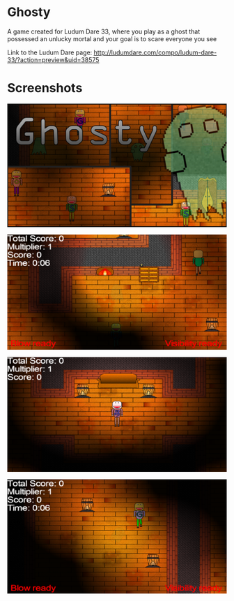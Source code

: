 # Ghosty

A game created for Ludum Dare 33, where you play as a ghost that possessed an unlucky mortal and your goal is to scare everyone you see

Link to the Ludum Dare page: http://ludumdare.com/compo/ludum-dare-33/?action=preview&uid=38575

# Screenshots

![alt text](https://raw.githubusercontent.com/zdavid112z/Ghosty/master/public/ss0.png)

![alt text](https://raw.githubusercontent.com/zdavid112z/Ghosty/master/public/ss1.png)

![alt text](https://raw.githubusercontent.com/zdavid112z/Ghosty/master/public/ss2.png)

![alt text](https://raw.githubusercontent.com/zdavid112z/Ghosty/master/public/ss3.png)
